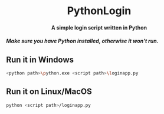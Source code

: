 # <div align="center"> PythonLogin </div>

#### <div align="center"> A simple login script written in Python </div>

##### Make sure you have Python installed, otherwise it won't run.

## Run it in Windows
```bash
<python path>\python.exe <script path>\loginapp.py
```
## Run it on Linux/MacOS
```bash
python <script path>/loginapp.py
```
